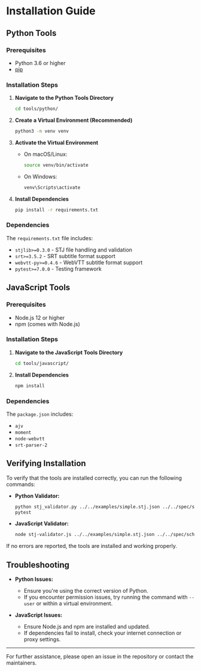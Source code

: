 # Installation Guide

## Python Tools

### Prerequisites

- Python 3.6 or higher
- [pip](https://pip.pypa.io/en/stable/installation/)

### Installation Steps

1. **Navigate to the Python Tools Directory**

   ```bash
   cd tools/python/
   ```

2. **Create a Virtual Environment (Recommended)**

   ```bash
   python3 -m venv venv
   ```

3. **Activate the Virtual Environment**

   - On macOS/Linux:

     ```bash
     source venv/bin/activate
     ```

   - On Windows:

     ```bash
     venv\Scripts\activate
     ```

4. **Install Dependencies**

   ```bash
   pip install -r requirements.txt
   ```

### Dependencies

The `requirements.txt` file includes:

- `stjlib>=0.3.0` - STJ file handling and validation
- `srt>=3.5.2` - SRT subtitle format support
- `webvtt-py>=0.4.6` - WebVTT subtitle format support
- `pytest>=7.0.0` - Testing framework

## JavaScript Tools

### Prerequisites

- Node.js 12 or higher
- npm (comes with Node.js)

### Installation Steps

1. **Navigate to the JavaScript Tools Directory**

   ```bash
   cd tools/javascript/
   ```

2. **Install Dependencies**

   ```bash
   npm install
   ```

### Dependencies

The `package.json` includes:

- `ajv`
- `moment`
- `node-webvtt`
- `srt-parser-2`

## Verifying Installation

To verify that the tools are installed correctly, you can run the following commands:

- **Python Validator:**

  ```bash
  python stj_validator.py ../../examples/simple.stj.json ../../spec/schema/stj-schema.json
  pytest
  ```

- **JavaScript Validator:**

  ```bash
  node stj-validator.js ../../examples/simple.stj.json ../../spec/schema/stj-schema.json
  ```

If no errors are reported, the tools are installed and working properly.

## Troubleshooting

- **Python Issues:**

  - Ensure you're using the correct version of Python.
  - If you encounter permission issues, try running the command with `--user` or within a virtual environment.

- **JavaScript Issues:**

  - Ensure Node.js and npm are installed and updated.
  - If dependencies fail to install, check your internet connection or proxy settings.

---

For further assistance, please open an issue in the repository or contact the maintainers.
